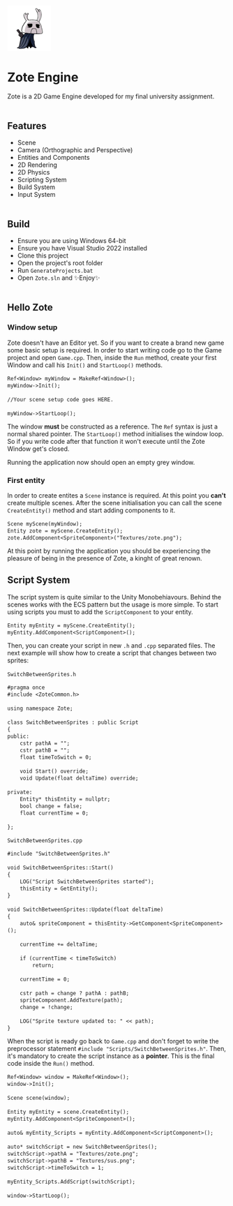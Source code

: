 <img src="Game/Textures/zote.png" alt="drawing" width="100"/>

# **Zote Engine**

Zote is a 2D Game Engine developed for my final university assignment. 
<br/><br/>

## Features
- Scene
- Camera (Orthographic and Perspective)
- Entities and Components
- 2D Rendering
- 2D Physics
- Scripting System
- Build System
- Input System
<br/><br/>

## Build
- Ensure you are using Windows 64-bit
- Ensure you have Visual Studio 2022 installed
- Clone this project
- Open the project's root folder
- Run `GenerateProjects.bat`
- Open `Zote.sln` and ✨Enjoy✨
<br/><br/>

## Hello Zote
<p></p>

### Window setup
Zote doesn't have an Editor yet. So if you want to create a brand new game some basic setup is required. In order to start writing code go to the Game project and open `Game.cpp`. Then, inside the `Run` method, create your first Window and call his `Init()` and `StartLoop()` methods.

```
Ref<Window> myWindow = MakeRef<Window>();
myWindow->Init();

//Your scene setup code goes HERE.

myWindow->StartLoop();
```

The window **must** be constructed as a reference. The `Ref` syntax is just a normal shared pointer. The `StartLoop()` method initialises the window loop. So if you write code after that function it won't execute until the Zote Window get's closed.
<p></p>
Running the application now should open an empty grey window.
<p></p>

### First entity
In order to create entites a `Scene` instance is required. At this point you **can't** create multiple scenes. After the scene initialisation you can call the scene `CreateEntity()` method and start adding components to it.

```
Scene myScene(myWindow);
Entity zote = myScene.CreateEntity();
zote.AddComponent<SpriteComponent>("Textures/zote.png");
```
<p></p>
At this point by running the application you should be experiencing the pleasure of being in the presence of Zote, a kinght of great renown.

<p></p>

## Script System
<p></p>

The script system is quite similar to the Unity Monobehiavours. Behind the scenes works with the ECS pattern but the usage is more simple. To start using scripts you must to add the `ScriptComponent` to your entity.

```
Entity myEntity = myScene.CreateEntity();
myEntity.AddComponent<ScriptComponent>();
```

Then, you can create your script in new `.h` and `.cpp` separated files. The next example will show how to create a script that changes between two sprites:
<p></p>

`SwitchBetweenSprites.h`
```
#pragma once
#include <ZoteCommon.h>

using namespace Zote;

class SwitchBetweenSprites : public Script
{
public:
	cstr pathA = "";
	cstr pathB = "";
	float timeToSwitch = 0;

	void Start() override;
	void Update(float deltaTime) override;

private:
	Entity* thisEntity = nullptr;
	bool change = false;
	float currentTime = 0;

};
```
`SwitchBetweenSprites.cpp`
```
#include "SwitchBetweenSprites.h"

void SwitchBetweenSprites::Start()
{
	LOG("Script SwitchBetweenSprites started");
	thisEntity = GetEntity();
}

void SwitchBetweenSprites::Update(float deltaTime)
{
	auto& spriteComponent = thisEntity->GetComponent<SpriteComponent>();
	
	currentTime += deltaTime;

	if (currentTime < timeToSwitch)
		return;

    currentTime = 0;

	cstr path = change ? pathA : pathB;
	spriteComponent.AddTexture(path);
	change = !change;

    LOG("Sprite texture updated to: " << path);
}
```
When the script is ready go back to `Game.cpp` and don't forget to write the preprocessor statement `#include "Scripts/SwitchBetweenSprites.h"`. Then, it's mandatory to create the script instance as a **pointer**. This is the final code inside the `Run()` method.
```
Ref<Window> window = MakeRef<Window>();
window->Init();

Scene scene(window);

Entity myEntity = scene.CreateEntity();
myEntity.AddComponent<SpriteComponent>();
		
auto& myEntity_Scripts = myEntity.AddComponent<ScriptComponent>();
		
auto* switchScript = new SwitchBetweenSprites();
switchScript->pathA = "Textures/zote.png";
switchScript->pathB = "Textures/sus.png";
switchScript->timeToSwitch = 1;

myEntity_Scripts.AddScript(switchScript);

window->StartLoop();
```

















 
